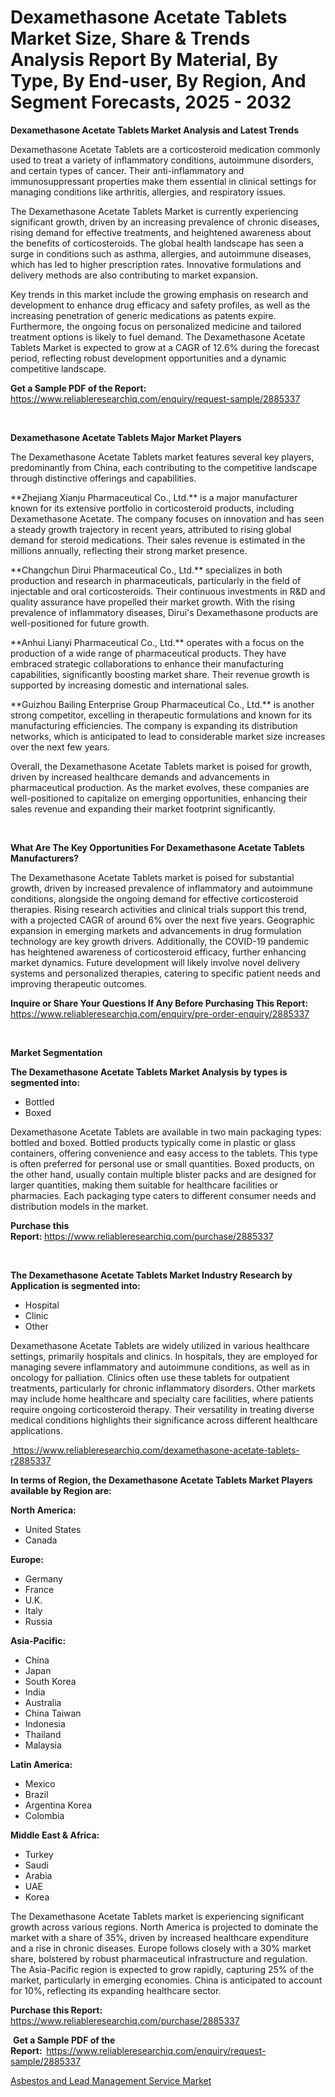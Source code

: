 <p><h1>Dexamethasone Acetate Tablets Market Size, Share & Trends Analysis Report By Material, By Type, By End-user, By Region, And Segment Forecasts, 2025 - 2032</h1></p><p><strong>Dexamethasone Acetate Tablets Market Analysis and Latest Trends</strong></p>
<p><p>Dexamethasone Acetate Tablets are a corticosteroid medication commonly used to treat a variety of inflammatory conditions, autoimmune disorders, and certain types of cancer. Their anti-inflammatory and immunosuppressant properties make them essential in clinical settings for managing conditions like arthritis, allergies, and respiratory issues.</p><p>The Dexamethasone Acetate Tablets Market is currently experiencing significant growth, driven by an increasing prevalence of chronic diseases, rising demand for effective treatments, and heightened awareness about the benefits of corticosteroids. The global health landscape has seen a surge in conditions such as asthma, allergies, and autoimmune diseases, which has led to higher prescription rates. Innovative formulations and delivery methods are also contributing to market expansion.</p><p>Key trends in this market include the growing emphasis on research and development to enhance drug efficacy and safety profiles, as well as the increasing penetration of generic medications as patents expire. Furthermore, the ongoing focus on personalized medicine and tailored treatment options is likely to fuel demand. The Dexamethasone Acetate Tablets Market is expected to grow at a CAGR of 12.6% during the forecast period, reflecting robust development opportunities and a dynamic competitive landscape.</p></p>
<p><strong>Get a Sample PDF of the Report:&nbsp;</strong> <a href="https://www.reliableresearchiq.com/enquiry/request-sample/2885337?utm_campaign=3027&utm_medium=2&utm_source=Github&utm_content=ia&utm_term=13032025&utm_id=dexamethasone-acetate-tablets">https://www.reliableresearchiq.com/enquiry/request-sample/2885337</a></p>
<p>&nbsp;</p>
<p><strong>Dexamethasone Acetate Tablets Major Market Players</strong></p>
<p><p>The Dexamethasone Acetate Tablets market features several key players, predominantly from China, each contributing to the competitive landscape through distinctive offerings and capabilities.</p><p>**Zhejiang Xianju Pharmaceutical Co., Ltd.** is a major manufacturer known for its extensive portfolio in corticosteroid products, including Dexamethasone Acetate. The company focuses on innovation and has seen a steady growth trajectory in recent years, attributed to rising global demand for steroid medications. Their sales revenue is estimated in the millions annually, reflecting their strong market presence.</p><p>**Changchun Dirui Pharmaceutical Co., Ltd.** specializes in both production and research in pharmaceuticals, particularly in the field of injectable and oral corticosteroids. Their continuous investments in R&D and quality assurance have propelled their market growth. With the rising prevalence of inflammatory diseases, Dirui's Dexamethasone products are well-positioned for future growth.</p><p>**Anhui Lianyi Pharmaceutical Co., Ltd.** operates with a focus on the production of a wide range of pharmaceutical products. They have embraced strategic collaborations to enhance their manufacturing capabilities, significantly boosting market share. Their revenue growth is supported by increasing domestic and international sales.</p><p>**Guizhou Bailing Enterprise Group Pharmaceutical Co., Ltd.** is another strong competitor, excelling in therapeutic formulations and known for its manufacturing efficiencies. The company is expanding its distribution networks, which is anticipated to lead to considerable market size increases over the next few years.</p><p>Overall, the Dexamethasone Acetate Tablets market is poised for growth, driven by increased healthcare demands and advancements in pharmaceutical production. As the market evolves, these companies are well-positioned to capitalize on emerging opportunities, enhancing their sales revenue and expanding their market footprint significantly.</p></p>
<p>&nbsp;</p>
<p><strong>What Are The Key Opportunities For Dexamethasone Acetate Tablets Manufacturers?</strong></p>
<p><p>The Dexamethasone Acetate Tablets market is poised for substantial growth, driven by increased prevalence of inflammatory and autoimmune conditions, alongside the ongoing demand for effective corticosteroid therapies. Rising research activities and clinical trials support this trend, with a projected CAGR of around 6% over the next five years. Geographic expansion in emerging markets and advancements in drug formulation technology are key growth drivers. Additionally, the COVID-19 pandemic has heightened awareness of corticosteroid efficacy, further enhancing market dynamics. Future development will likely involve novel delivery systems and personalized therapies, catering to specific patient needs and improving therapeutic outcomes.</p></p>
<p><strong>Inquire or Share Your Questions If Any Before Purchasing This Report:</strong> <a href="https://www.reliableresearchiq.com/enquiry/pre-order-enquiry/2885337?utm_campaign=3027&utm_medium=2&utm_source=Github&utm_content=ia&utm_term=13032025&utm_id=dexamethasone-acetate-tablets">https://www.reliableresearchiq.com/enquiry/pre-order-enquiry/2885337</a></p>
<p>&nbsp;</p>
<p><strong>Market Segmentation</strong></p>
<p><strong>The Dexamethasone Acetate Tablets Market Analysis by types is segmented into:</strong></p>
<p><ul><li> Bottled</li><li>Boxed</li></ul></p>
<p><p>Dexamethasone Acetate Tablets are available in two main packaging types: bottled and boxed. Bottled products typically come in plastic or glass containers, offering convenience and easy access to the tablets. This type is often preferred for personal use or small quantities. Boxed products, on the other hand, usually contain multiple blister packs and are designed for larger quantities, making them suitable for healthcare facilities or pharmacies. Each packaging type caters to different consumer needs and distribution models in the market.</p></p>
<p><strong>Purchase this Report:&nbsp;</strong><a href="https://www.reliableresearchiq.com/purchase/2885337?utm_campaign=3027&utm_medium=2&utm_source=Github&utm_content=ia&utm_term=13032025&utm_id=dexamethasone-acetate-tablets">https://www.reliableresearchiq.com/purchase/2885337</a></p>
<p>&nbsp;</p>
<p><strong>The Dexamethasone Acetate Tablets Market Industry Research by Application is segmented into:</strong></p>
<p><ul><li> Hospital</li><li>Clinic</li><li>Other</li></ul></p>
<p><p>Dexamethasone Acetate Tablets are widely utilized in various healthcare settings, primarily hospitals and clinics. In hospitals, they are employed for managing severe inflammatory and autoimmune conditions, as well as in oncology for palliation. Clinics often use these tablets for outpatient treatments, particularly for chronic inflammatory disorders. Other markets may include home healthcare and specialty care facilities, where patients require ongoing corticosteroid therapy. Their versatility in treating diverse medical conditions highlights their significance across different healthcare applications.</p></p>
<p><a href="https://www.reliableresearchiq.com/dexamethasone-acetate-tablets-r2885337?utm_campaign=3027&utm_medium=2&utm_source=Github&utm_content=ia&utm_term=13032025&utm_id=dexamethasone-acetate-tablets">&nbsp;https://www.reliableresearchiq.com/dexamethasone-acetate-tablets-r2885337</a></p>
<p><strong>In terms of Region, the Dexamethasone Acetate Tablets Market Players available by Region are:</strong></p>
<p>
    <p> <strong> North America: </strong>
        <ul>
            <li>United States</li>
            <li>Canada</li>
        </ul>
        </p> 
    <p> <strong> Europe: </strong>
        <ul>
            <li>Germany</li>
            <li>France</li>
            <li>U.K.</li>
            <li>Italy</li>
            <li>Russia</li>
        </ul>
        </p> 
    <p> <strong> Asia-Pacific: </strong>
        <ul>
            <li>China</li>
            <li>Japan</li>
            <li>South Korea</li>
            <li>India</li>
            <li>Australia</li>
            <li>China Taiwan</li>
            <li>Indonesia</li>
            <li>Thailand</li>
            <li>Malaysia</li>
        </ul>
        </p> 
    <p> <strong> Latin America: </strong>
        <ul>
            <li>Mexico</li>
            <li>Brazil</li>
            <li>Argentina Korea</li>
            <li>Colombia</li>
        </ul>
        </p> 
    <p> <strong> Middle East & Africa: </strong>
        <ul>
            <li>Turkey</li>
            <li>Saudi</li>
            <li>Arabia</li>
            <li>UAE</li>
            <li>Korea</li>
        </ul>
    </p>
    </p>
<p><p>The Dexamethasone Acetate Tablets market is experiencing significant growth across various regions. North America is projected to dominate the market with a share of 35%, driven by increased healthcare expenditure and a rise in chronic diseases. Europe follows closely with a 30% market share, bolstered by robust pharmaceutical infrastructure and regulation. The Asia-Pacific region is expected to grow rapidly, capturing 25% of the market, particularly in emerging economies. China is anticipated to account for 10%, reflecting its expanding healthcare sector.</p></p>
<p><strong>Purchase this Report: </strong><a href="https://www.reliableresearchiq.com/purchase/2885337?utm_campaign=3027&utm_medium=2&utm_source=Github&utm_content=ia&utm_term=13032025&utm_id=dexamethasone-acetate-tablets">https://www.reliableresearchiq.com/purchase/2885337</a></p>
<p>&nbsp;<strong>Get a Sample PDF of the Report:&nbsp;&nbsp;</strong><a href="https://www.reliableresearchiq.com/enquiry/request-sample/2885337?utm_campaign=3027&utm_medium=2&utm_source=Github&utm_content=ia&utm_term=13032025&utm_id=dexamethasone-acetate-tablets">https://www.reliableresearchiq.com/enquiry/request-sample/2885337</a></p>
<p><strong></strong></p>
<p><p><a href="https://github.com/nibbsmantji/Market-Research-Report-List-1/blob/main/asbestos-and-lead-management-service-market.md?utm_campaign=3027&utm_medium=2&utm_source=Github&utm_content=ia&utm_term=13032025&utm_id=dexamethasone-acetate-tablets">Asbestos and Lead Management Service Market</a></p></p>